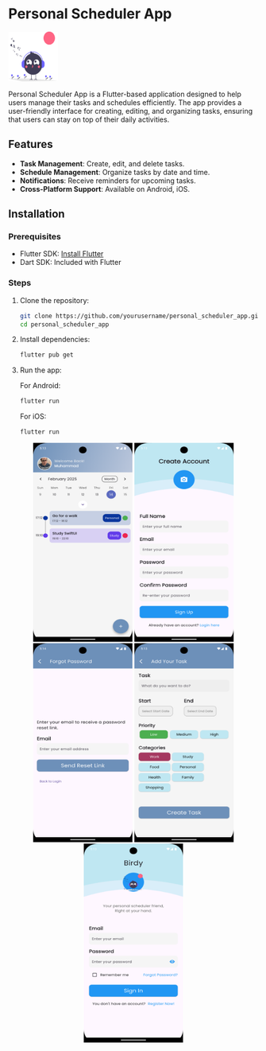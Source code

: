 # Personal Scheduler App

<img src="assets/icons/app-icon.svg" alt="App Icon" width="100" height="100">

Personal Scheduler App is a Flutter-based application designed to help users manage their tasks and schedules efficiently. The app provides a user-friendly interface for creating, editing, and organizing tasks, ensuring that users can stay on top of their daily activities.

## Features

- **Task Management**: Create, edit, and delete tasks.
- **Schedule Management**: Organize tasks by date and time.
- **Notifications**: Receive reminders for upcoming tasks.
- **Cross-Platform Support**: Available on Android, iOS.

## Installation

### Prerequisites

- Flutter SDK: [Install Flutter](https://flutter.dev/docs/get-started/install)
- Dart SDK: Included with Flutter


### Steps

1. Clone the repository:

    ```sh
    git clone https://github.com/yourusername/personal_scheduler_app.git
    cd personal_scheduler_app
    ```

2. Install dependencies:

    ```sh
    flutter pub get
    ```

3. Run the app:

    For Android:
    ```sh
    flutter run
    ```

    For iOS:
    ```sh
    flutter run
    ```



<p align="center">
  <img src="assets/app_images/1.png" width="200" height="400" style="display: inline-block;">
  <img src="assets/app_images/2.png" width="200" height="400" style="display: inline-block;">
  <img src="assets/app_images/3.png" width="200" height="400" style="display: inline-block;">
  <img src="assets/app_images/4.png" width="200" height="400" style="display: inline-block;">
  <img src="assets/app_images/5.png" width="200" height="400" style="display: inline-block;">
</p>
